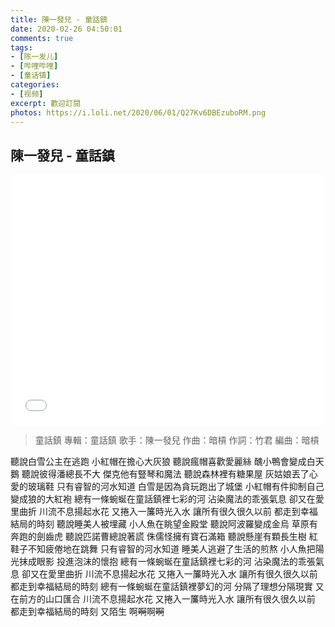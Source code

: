 ```yaml
---
title: 陳一發兒 - 童話鎮  
date: 2020-02-26 04:50:01
comments: true
tags:
- [陈一发儿]
- [哔哩哔哩]
- [童话镇]
categories:
- [视频]
excerpt: 歡迎訂閱
photos: https://i.loli.net/2020/06/01/Q27Kv6DBEzuboRM.png
---
```

## 陳一發兒 - 童話鎮

<iframe src="//player.bilibili.com/player.html?aid=498778689&cid=BV17K411H73j&page=1&high_quality=1&danmaku=1" allowfullscreen="allowfullscreen" width="100%" height="400" scrolling="no" frameborder="0" sandbox="allow-top-navigation allow-same-origin allow-forms allow-scripts"></iframe>
	  
> 童話鎮
專輯：童話鎮   歌手：陳一發兒
作曲：暗槓  作詞：竹君  編曲：暗槓

聽說白雪公主在逃跑
小紅帽在擔心大灰狼
聽說瘋帽喜歡愛麗絲
醜小鴨會變成白天鵝
聽說彼得潘總長不大
傑克他有豎琴和魔法
聽說森林裡有糖果屋
灰姑娘丟了心愛的玻璃鞋
只有睿智的河水知道
白雪是因為貪玩跑出了城堡
小紅帽有件抑制自己
變成狼的大紅袍
總有一條蜿蜒在童話鎮裡七彩的河
沾染魔法的乖張氣息
卻又在愛里曲折
川流不息揚起水花
又捲入一簾時光入水
讓所有很久很久以前
都走到幸福結局的時刻
聽說睡美人被埋藏
小人魚在眺望金殿堂
聽說阿波羅變成金烏
草原有奔跑的劍齒虎
聽說匹諾曹總說著謊
侏儒怪擁有寶石滿箱
聽說懸崖有顆長生樹
紅鞋子不知疲倦地在跳舞
只有睿智的河水知道
睡美人逃避了生活的煎熬
小人魚把陽光抹成眼影
投進泡沫的懷抱
總有一條蜿蜒在童話鎮裡七彩的河
沾染魔法的乖張氣息
卻又在愛里曲折
川流不息揚起水花
又捲入一簾時光入水
讓所有很久很久以前
都走到幸福結局的時刻
總有一條蜿蜒在童話鎮裡夢幻的河
分隔了理想分隔現實
又在前方的山口匯合
川流不息揚起水花 又捲入一簾時光入水
讓所有很久很久以前
都走到幸福結局的時刻 又陌生
啊~~啊~~啊~~啊~~



